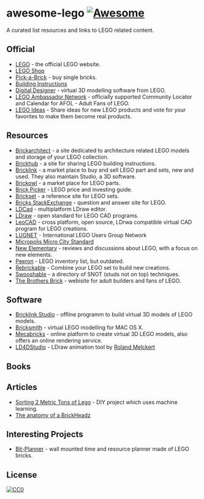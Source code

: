 # awesome-lego [![Awesome](https://awesome.re/badge-flat.svg)](https://awesome.re)

A curated list resources and links to LEGO related content.

## Official

- [LEGO](https://www.lego.com/) - the official LEGO website.
- [LEGO Shop](https://shop.lego.com)
- [Pick-a-Brick](https://shop.lego.com/Pick-a-Brick) - buy single bricks.
- [Building Instructions](https://www.lego.com/service/buildinginstructions)
- [Digital Designer](https://www.lego.com/en-us/ldd) - virtual 3D modelling software from LEGO.
- [LEGO Ambassador Network](https://lan.lego.com) - officially supported Community Locator and Calendar for AFOL - Adult Fans of LEGO.
- [LEGO Ideas](https://ideas.lego.com) - Share ideas for new LEGO products and vote for your favorites to make them become real products.

## Resources

- [Brickarchitect](https://brickarchitect.com) - a site dedicated to architecture related LEGO models and storage of your LEGO collection.
- [Brickhub](https://brickhub.org) - a site for sharing LEGO building instructions.
- [Bricklink](https://www.bricklink.com) - a market place to buy and sell LEGO part and sets, new and used. They also maintain Studio, a 3D software.
- [Brickowl](https://www.brickowl.com) - a market place for LEGO parts.
- [Brick Picker](http://brickpicker.com) - LEGO price and investing guide.
- [Brickset](https://brickset.com) - a reference site for LEGO sets.
- [Bricks StackExchange](https://bricks.stackexchange.com) - question and answer site for LEGO.
- [LDCad](http://www.melkert.net/LDCad) - multiplatform LDraw editor.
- [LDraw](https://www.ldraw.org) - open standard for LEGO CAD programs.
- [LeoCAD](https://www.leocad.org) - cross platform, open source, LDrwa compatible virtual CAD program for LEGO creations.
- [LUGNET](https://www.lugnet.com) - International LEGO Users Group Network
- [Micropolis Micro City Standard](https://twinlug.com/micropolis-micro-city-standard/)
- [New Elementary](http://www.newelementary.com) - reviews and discussions about LEGO, with a focus on new elements.
- [Peeron](http://www.peeron.com) - LEGO inventory list, but outdated.
- [Rebrickable](https://rebrickable.com) - Combine your LEGO set to build new creations.
- [Swooshable](https://swooshable.com) - a directory of SNOT (studs not on top) techniques.
- [The Brothers Brick](https://www.brothers-brick.com) - webisite for adult builders and fans of LEGO. 

## Software

- [Bricklink Studio](https://studio.bricklink.com) - offline programm to build virtual 3D models of LEGO models.
- [Bricksmith](http://bricksmith.sourceforge.net) - virtual LEGO  modelling for MAC OS X.
- [Mecabricks](https://www.mecabricks.com) - online platform to create virtual 3D LEGO models, also offers an online rendering service.
- [LD4DStudio](http://www.ld4dstudio.nl) - LDraw animation tool by [Roland Melckert](http://www.rolandmelkert.nl)

## Books

## Articles

- [Sorting 2 Metric Tons of Lego](https://jacquesmattheij.com/sorting-two-metric-tons-of-lego/) - DIY project which uses machine learning.
- [The anatomy of a BrickHeadz](https://brickset.com/article/26620/the-anatomy-of-a-brickheadz)

## Interesting Projects

- [Bit-Planner](http://www.bit-planner.com) - wall mounted time and resource planner made of LEGO bricks.

## License

[![CC0](http://mirrors.creativecommons.org/presskit/buttons/88x31/svg/cc-zero.svg)](https://creativecommons.org/publicdomain/zero/1.0/)
  